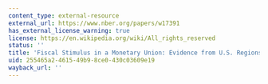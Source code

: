 ```yaml
---
content_type: external-resource
external_url: https://www.nber.org/papers/w17391
has_external_license_warning: true
license: https://en.wikipedia.org/wiki/All_rights_reserved
status: ''
title: 'Fiscal Stimulus in a Monetary Union: Evidence from U.S. Regions." (PDF)'
uid: 255465a2-4615-49b9-8ce0-430c03609e19
wayback_url: ''
---
```

